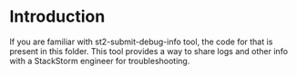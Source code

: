 # Introduction

If you are familiar with st2-submit-debug-info tool, the code for that is present in this folder. This tool provides a way to share logs and other info with a StackStorm engineer for troubleshooting.
